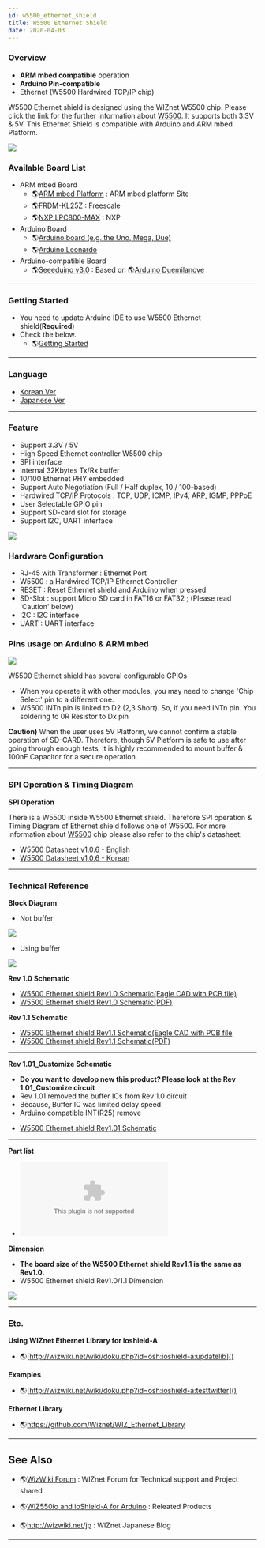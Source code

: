 ```yaml
---
id: w5500_ethernet_shield
title: W5500 Ethernet Shield
date: 2020-04-03
---
```


### Overview

  - **ARM mbed compatible** operation
  - **Arduino Pin-compatible**
  - Ethernet (W5500 Hardwired TCP/IP chip)

W5500 Ethernet shield is designed using the WIZnet W5500 chip. Please
click the link for the further information about
[W5500](). It supports both 3.3V & 5V. This
Ethernet Shield is compatible with Arduino and ARM mbed Platform.

![](/img/osh/w5500_ethernet_shield/w5500_main_picture2.png)

### Available Board List

  - ARM mbed Board
      - 🌎[ARM mbed Platform](http://developer.mbed.org/platforms/) : ARM
        mbed platform Site
      - 🌎[FRDM-KL25Z](http://developer.mbed.org/platforms/KL25Z/) :
        Freescale
      - 🌎[NXP
        LPC800-MAX](http://developer.mbed.org/platforms/NXP-LPC800-MAX/)
        : NXP
  - Arduino Board
      - 🌎[Arduino board (e.g. the Uno, Mega,
        Due)](http://www.arduino.cc/en/Main/Products)
      - 🌎[Arduino
        Leonardo](http://arduino.cc/en/Main/ArduinoBoardLeonardo)
  - Arduino-compatible Board
      - 🌎[Seeeduino v3.0](http://www.seeedstudio.com/wiki/Seeeduino_v3.0)
        : Based on 🌎[Arduino
        Duemilanove](http://arduino.cc/en/Main/ArduinoBoardDuemilanove)

-----

### Getting Started

  - You need to update Arduino IDE to use W5500 Ethernet
    shield(**Required**)
  - Check the below.
      - 🌎[Getting
        Started]()

-----
### Language

  - [Korean Ver]()
  - [Japanese Ver]()

-----

### Feature

  - Support 3.3V / 5V
  - High Speed Ethernet controller W5500 chip
  - SPI interface
  - Internal 32Kbytes Tx/Rx buffer
  - 10/100 Ethernet PHY embedded
  - Support Auto Negotiation (Full / Half duplex, 10 / 100-based)
  - Hardwired TCP/IP Protocols : TCP, UDP, ICMP, IPv4, ARP, IGMP, PPPoE
  - User Selectable GPIO pin
  - Support SD-card slot for storage
  - Support I2C, UART interface

![](/img/osh/w5500_ethernet_shield/w5500_ethernet_pin2.png)

### Hardware Configuration

  - RJ-45 with Transformer : Ethernet Port
  - W5500 : a Hardwired TCP/IP Ethernet Controller
  - RESET : Reset Ethernet shield and Arduino when pressed
  - SD-Slot : support Micro SD card in FAT16 or FAT32 ; (Please read
    'Caution' below)
  - I2C : I2C interface
  - UART : UART interface

### Pins usage on Arduino & ARM mbed

![](/img/osh/w5500_ethernet_shield/gpio_select_intn.png)

W5500 Ethernet shield has several configurable GPIOs

  - When you operate it with other modules, you may need to change 'Chip
    Select' pin to a different one.
  - W5500 INTn pin is linked to D2 (2,3 Short). So, if you need INTn
    pin. You soldering to 0R Resistor to Dx pin

**Caution)** When the user uses 5V Platform, we cannot confirm a stable
operation of SD-CARD. Therefore, though 5V Platform is safe to use after
going through enough tests, it is highly recommended to mount buffer &
100nF Capacitor for a secure operation.

-----
### SPI Operation & Timing Diagram

**SPI Operation**

There is a W5500 inside W5500 Ethernet shield. Therefore SPI operation &
Timing Diagram of Ethernet shield follows one of W5500. For more
information about [W5500](Overview.md) chip please also refer
to the chip's datasheet:

  - [W5500 Datasheet v1.0.6 - English](/img/osh/w5500_ethernet_shield/limitation_note_-_arp_problem_in_the_nlb_environment_-_korean_0312_.pdf)
  - [W5500 Datasheet v1.0.6 - Korean](/img/osh/w5500_ethernet_shield/w5500_ds_v106k_141230.pdf)

-----

### Technical Reference

**Block Diagram**

  - Not buffer

![](/img/osh/w5500_ethernet_shield/w5500-ethernet-shield_blockdiagram.gif)

  - Using buffer

![](/img/osh/w5500_ethernet_shield/w5500-ethernet-shield_blockdiagram_buffer.jpg)

**Rev 1.0 Schematic**

  - [W5500 Ethernet shield Rev1.0 Schematic(Eagle CAD with PCB file)](/img/osh/w5500_ethernet_shield/w5500_ethernet_shield_v10_sch_zip.zip)
  - [W5500 Ethernet shield Rev1.0 Schematic(PDF)](/img/osh/w5500_ethernet_shield/w5500_ethernet_shield_v10_sch.pdf)

**Rev 1.1 Schematic**

  - [W5500 Ethernet shield Rev1.1 Schematic(Eagle CAD with PCB file](/img/osh/w5500_ethernet_shield/w5500_ethernet_shield_v1.1.zip)
  - [W5500 Ethernet shield Rev1.1 Schematic(PDF)](/img/osh/w5500_ethernet_shield/w5500_ethernet_shield_v10_sch.pdf)

-----

**Rev 1.01\_Customize Schematic**

  - **Do you want to develop new this product? Please look at the Rev
    1.01_Customize circuit**
  - Rev 1.01 removed the buffer ICs from Rev 1.0 circuit
  - Because, Buffer IC was limited delay speed.
  - Arduino compatible INT(R25) remove

<!-- end list -->

  - [W5500 Ethernet shield Rev1.01 Schematic](/img/osh/w5500_ethernet_shield/w5500_ethernet_shield_v1.01.pdf)

-----

**Part list**

  - ![W5500 Ethernet shield Rev1.0 Part
    list](/img/osh/w5500_ethernet_shield/w5500_ethernet_shield_v1.0_pl_150414.xlsx)

**Dimension**

  - **The board size of the W5500 Ethernet shield Rev1.1 is the same as
    Rev1.0.**
  - W5500 Ethernet shield Rev1.0/1.1 Dimension

![](/img/osh/w5500_ethernet_shield/w5500-ethernet-shield_dimension.png)

-----
### Etc.

**Using WIZnet Ethernet Library for ioshield-A**

  - 🌎[http://wizwiki.net/wiki/doku.php?id=osh:ioshield-a:updatelib]()

**Examples**

  - 🌎[http://wizwiki.net/wiki/doku.php?id=osh:ioshield-a:testtwitter]()

**Ethernet Library**

  - 🌎<https://github.com/Wiznet/WIZ_Ethernet_Library>

-----

## See Also

   - 🌎[WizWiki
Forum](http://www.wizwiki.net/forum) : WIZnet Forum for Technical
support and Project shared

  - 🌎[WIZ550io and ioShield-A
for Arduino](http://wizwiki.net/wiki/doku.php?id=osh:ioshield-a:start) :
Releated Products

  - 🌎<http://wizwiki.net/jp> :
WIZnet Japanese Blog

-----





